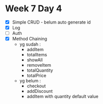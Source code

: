 # Week 7 Day 4
- [x] Simple CRUD - belum auto generate id
- [x] Log
- [ ] Auth
- [x] Method Chaining
  - yg sudah :
    - addItem
    - totalItems
    - showAll
    - removeItem
    - totalQuantity
    - totalPrice
  - yg belum :
    - checkout
    - addDiscount
    - addItem with quantity default value